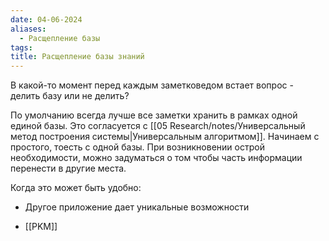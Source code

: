 ```yaml
---
date: 04-06-2024
aliases:
  - Расщепление базы
tags:
title: Расщепление базы знаний
---
```

В какой-то момент перед каждым заметковедом встает вопрос - делить базу или не делить?

По умолчанию всегда лучше все заметки хранить в рамках одной единой базы. Это согласуется с [[05 Research/notes/Универсальный метод построения системы|Универсальным алгоритмом]]. Начинаем с простого, тоесть с одной базы. При возникновении острой необходимости, можно задуматься о том чтобы часть информации перенести в другие места. 

Когда это может быть удобно:
- Другое приложение дает уникальные возможности 

- [[PKM]]